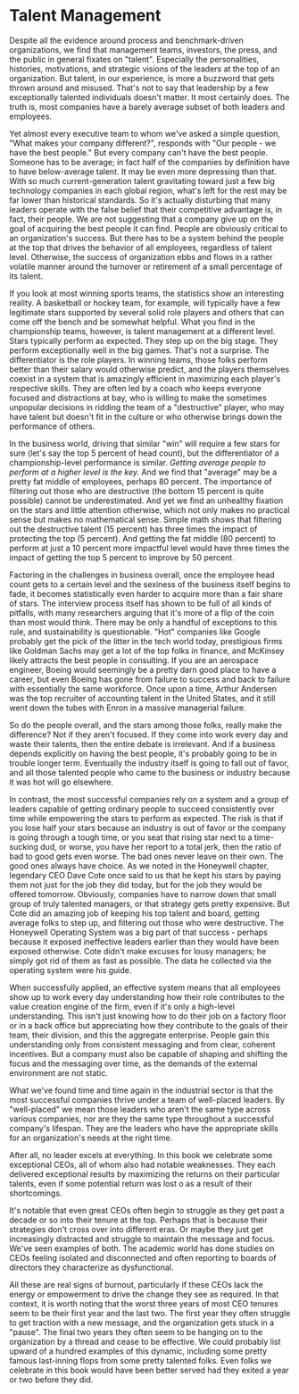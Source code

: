 # Talent Management


Despite all the evidence around process and benchmark-driven organizations, we find that management teams, investors, the press, and the public in general fixates on "talent". Especially the personalities, histories, motivations, and strategic visions of the leaders at the top of an organization. But talent, in our experience, is more a buzzword that gets thrown around and misused. That's not to say that leadership by a few exceptionally talented individuals doesn't matter. It most certainly does. The truth is, most companies have a barely average subset of both leaders and employees.

Yet almost every executive team to whom we've asked a simple question, "What makes your company different?", responds with "Our people - we have the best people." But every company can't have the best people. Someone has to be average; in fact half of the companies by definition have to have below-average talent. It may be even more depressing than that. With so much current-generation talent gravitating toward just a few big technology companies in each global region, what's left for the rest may be far lower than historical standards. So it's actually disturbing that many leaders operate with the false belief that their competitive advantage is, in fact, their people. We are not suggesting that a company give up on the goal of acquiring the best people it can find. People are obviously critical to an organization's success. But there has to be a system behind the people at the top that drives the behavior of all employees, regardless of talent level. Otherwise, the success of organization ebbs and flows in a rather volatile manner around the turnover or retirement of a small percentage of its talent.

If you look at most winning sports teams, the statistics show an interesting reality. A basketball or hockey team, for example, will typically have a few legitimate stars supported by several solid role players and others that can come off the bench and be somewhat helpful. What you find in the championship teams, however, is talent management at a different level. Stars typically perform as expected. They step up on the big stage. They perform exceptionally well in the big games. That's not a surprise. The differentiator is the role players. In winning teams, those folks perform better than their salary would otherwise predict, and the players themselves coexist in a system that is amazingly efficient in maximizing each player's respective skills. They are often led by a coach who keeps everyone focused and distractions at bay, who is willing to make the sometimes unpopular decisions in ridding the team of a "destructive" player, who may have talent but doesn't fit in the culture or who otherwise brings down the performance of others.

In the business world, driving that similar "win" will require a few stars for sure (let's say the top 5 percent of head count), but the differentiator of a championship-level performance is similar. *Getting average people to perform at a higher level is the key.* And we find that "average" may be a pretty fat middle of employees, perhaps 80 percent. The importance of filtering out those who are destructive (the bottom 15 percent is quite possible) cannot be underestimated. And yet we find an unhealthy fixation on the stars and little attention otherwise, which not only makes no practical sense but makes no mathematical sense. Simple math shows that filtering out the destructive talent (15 percent) has three times the impact of protecting the top (5 percent). And getting the fat middle (80 percent) to perform at just a 10 percent more impactful level would have three times the impact of getting the top 5 percent to improve by 50 percent.

Factoring in the challenges in business overall, once the employee head count gets to a certain level and the sexiness of the business itself begins to fade, it becomes statistically even harder to acquire more than a fair share of stars. The interview process itself has shown to be full of all kinds of pitfalls, with many researchers arguing that it's more of a flip of the coin than most would think. There may be only a handful of exceptions to this rule, and sustainability is questionable. "Hot" companies like Google probably get the pick of the litter in the tech world today, prestigious firms like Goldman Sachs may get a lot of the top folks in finance, and McKinsey likely attracts the best people in consulting. If you are an aerospace engineer, Boeing would seemingly be a pretty darn good place to have a career, but even Boeing has gone from failure to success and back to failure with essentially the same workforce. Once upon a time, Arthur Andersen was the top recruiter of accounting talent in the United States, and it still went down the tubes with Enron in a massive managerial failure.


So do the people overall, and the stars among those folks, really make the difference? Not if they aren't focused. If they come into work every day and waste their talents, then the entire debate is irrelevant. And if a business depends explicitly on having the best people, it's probably going to be in trouble longer term. Eventually the industry itself is going to fall out of favor, and all those talented people who came to the business or industry because it was hot will go elsewhere.

In contrast, the most successful companies rely on a system and a group of leaders capable of getting ordinary people to succeed consistently over time while empowering the stars to perform as expected. The risk is that if you lose half your stars because an industry is out of favor or the company is going through a tough time, or you seat that rising star next to a time-sucking dud, or worse, you have her report to a total jerk, then the ratio of bad to good gets even worse. The bad ones never leave on their own. The good ones always have choice. As we noted in the Honeywell chapter, legendary CEO Dave Cote once said to us that he kept his stars by paying them not just for the job they did today, but for the job they would be offered tomorrow. Obviously, companies have to narrow down that small group of truly talented managers, or that strategy gets pretty expensive. But Cote did an amazing job of keeping his top talent and board, getting average folks to step up, and filtering out those who were destructive. The Honeywell Operating System was a big part of that success - perhaps because it exposed ineffective leaders earlier than they would have been exposed otherwise. Cote didn't make excuses for lousy managers; he simply got rid of them as fast as possible. The data he collected via the operating system were his guide.

When successfully applied, an effective system means that all employees show up to work every day understanding how their role contributes to the value creation engine of the firm, even if it's only a high-level understanding. This isn't just knowing how to do their job on a factory floor or in a back office but appreciating how they contribute to the goals of their team, their division, and this the aggregate enterprise. People gain this understanding only from consistent messaging and from clear, coherent incentives. But a company must also be capable of shaping and shifting the focus and the messaging over time, as the demands of the external environment are not static.

What we've found time and time again in the industrial sector is that the most successful companies thrive under a team of well-placed leaders. By "well-placed" we mean those leaders who aren't the same type across various companies, nor are they the same type throughout a successful company's lifespan. They are the leaders who have the appropriate skills for an organization's needs at the right time.

After all, no leader excels at everything. In this book we celebrate some exceptional CEOs, all of whom also had notable weaknesses. They each delivered exceptional results by maximizing the returns on their particular talents, even if some potential return was lost o as a result of their shortcomings.

It's notable that even great CEOs often begin to struggle as they get past a decade or so into their tenure at the top. Perhaps that is because their strategies don't cross over into different eras. Or maybe they just get increasingly distracted and struggle to maintain the message and focus. We've seen examples of both. The academic world has done studies on CEOs feeling isolated and disconnected and often reporting to boards of directors they characterize as dysfunctional.

All these are real signs of burnout, particularly if these CEOs lack the energy or empowerment to drive the change they see as required. In that context, it is worth noting that the worst three years of most CEO tenures seem to be their first year and the last two. The first year they often struggle to get traction with a new message, and the organization gets stuck in a "pause". The final two years they often seem to be hanging on to the organization by a thread and cease to be effective. We could probably list upward of a hundred examples of this dynamic, including some pretty famous last-inning flops from some pretty talented folks. Even folks we celebrate in this book would have been better served had they exited a year or two before they did.


